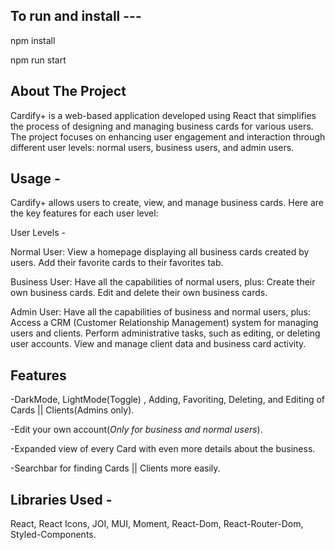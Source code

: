 To run and install --- 
-

npm install


npm run start

About The Project
-
Cardify+ is a web-based application developed using React that simplifies the process of designing and managing business cards for various users. The project focuses on enhancing user engagement and interaction through different user levels: normal users, business users, and admin users.


Usage -
-

Cardify+ allows users to create, view, and manage business cards. Here are the key features for each user level:


User Levels -

Normal User:
View a homepage displaying all business cards created by users.
Add their favorite cards to their favorites tab.

Business User:
Have all the capabilities of normal users, plus:
Create their own business cards.
Edit and delete their own business cards.

Admin User:
Have all the capabilities of business and normal users, plus:
Access a CRM (Customer Relationship Management) system for managing users and clients.
Perform administrative tasks, such as editing, or deleting user accounts.
View and manage client data and business card activity.


Features
-
-DarkMode, LightMode(Toggle) , Adding,   Favoriting,   Deleting,   and Editing of Cards || Clients(Admins only).

-Edit your own account(*Only for business and normal users*).

-Expanded view of every Card with even more details about the business.

-Searchbar for finding Cards || Clients more easily.


Libraries Used - 
-
React,
React Icons,
JOI,
MUI,
Moment,
React-Dom,
React-Router-Dom,
Styled-Components.


